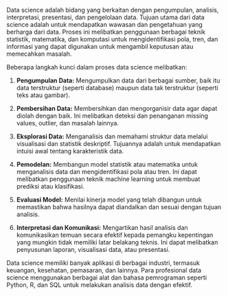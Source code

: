Data science adalah bidang yang berkaitan dengan pengumpulan, analisis, interpretasi, presentasi, dan pengelolaan data. Tujuan utama dari data science adalah untuk mendapatkan wawasan dan pengetahuan yang berharga dari data. Proses ini melibatkan penggunaan berbagai teknik statistik, matematika, dan komputasi untuk mengidentifikasi pola, tren, dan informasi yang dapat digunakan untuk mengambil keputusan atau memecahkan masalah.

Beberapa langkah kunci dalam proses data science melibatkan:

1. **Pengumpulan Data:** Mengumpulkan data dari berbagai sumber, baik itu data terstruktur (seperti database) maupun data tak terstruktur (seperti teks atau gambar).

2. **Pembersihan Data:** Membersihkan dan mengorganisir data agar dapat diolah dengan baik. Ini melibatkan deteksi dan penanganan missing values, outlier, dan masalah lainnya.

3. **Eksplorasi Data:** Menganalisis dan memahami struktur data melalui visualisasi dan statistik deskriptif. Tujuannya adalah untuk mendapatkan intuisi awal tentang karakteristik data.

4. **Pemodelan:** Membangun model statistik atau matematika untuk menganalisis data dan mengidentifikasi pola atau tren. Ini dapat melibatkan penggunaan teknik machine learning untuk membuat prediksi atau klasifikasi.

5. **Evaluasi Model:** Menilai kinerja model yang telah dibangun untuk memastikan bahwa hasilnya dapat diandalkan dan sesuai dengan tujuan analisis.

6. **Interpretasi dan Komunikasi:** Mengartikan hasil analisis dan komunikasikan temuan secara efektif kepada pemangku kepentingan yang mungkin tidak memiliki latar belakang teknis. Ini dapat melibatkan penyusunan laporan, visualisasi data, atau presentasi.

Data science memiliki banyak aplikasi di berbagai industri, termasuk keuangan, kesehatan, pemasaran, dan lainnya. Para profesional data science menggunakan berbagai alat dan bahasa pemrograman seperti Python, R, dan SQL untuk melakukan analisis data dengan efektif.
